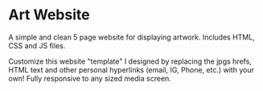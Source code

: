 # Art Website
A simple and clean 5 page website for displaying artwork. Includes HTML, CSS and JS files. 

Customize this website "template" I designed by replacing the jpgs hrefs, HTML text and other personal hyperlinks (email, IG, Phone, etc.) with your own! 
Fully responsive to any sized media screen. 
